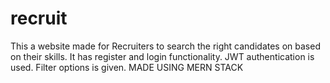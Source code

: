 # recruit
This a website made for Recruiters to search the right candidates on based on their skills.
It has register and login functionality.
JWT authentication is used.
Filter options is given.
MADE USING MERN STACK
